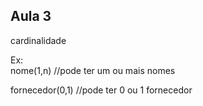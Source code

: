 ## Aula 3
cardinalidade

Ex:<br>
nome(1,n) //pode ter um ou mais nomes 


fornecedor(0,1) //pode ter 0 ou 1 fornecedor